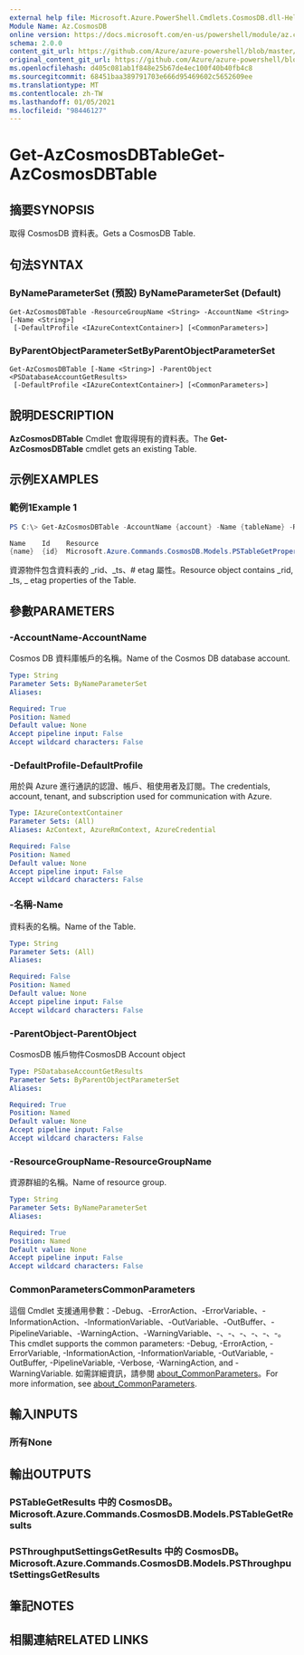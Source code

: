 ```yaml
---
external help file: Microsoft.Azure.PowerShell.Cmdlets.CosmosDB.dll-Help.xml
Module Name: Az.CosmosDB
online version: https://docs.microsoft.com/en-us/powershell/module/az.cosmosdb/get-azcosmosdbtable
schema: 2.0.0
content_git_url: https://github.com/Azure/azure-powershell/blob/master/src/CosmosDB/CosmosDB/help/Get-AzCosmosDBTable.md
original_content_git_url: https://github.com/Azure/azure-powershell/blob/master/src/CosmosDB/CosmosDB/help/Get-AzCosmosDBTable.md
ms.openlocfilehash: d405c081ab1f848e25b67de4ec100f40b40fb4c8
ms.sourcegitcommit: 68451baa389791703e666d95469602c5652609ee
ms.translationtype: MT
ms.contentlocale: zh-TW
ms.lasthandoff: 01/05/2021
ms.locfileid: "98446127"
---
```

# <span data-ttu-id="478dd-101">Get-AzCosmosDBTable</span><span class="sxs-lookup"><span data-stu-id="478dd-101">Get-AzCosmosDBTable</span></span>

## <span data-ttu-id="478dd-102">摘要</span><span class="sxs-lookup"><span data-stu-id="478dd-102">SYNOPSIS</span></span>
<span data-ttu-id="478dd-103">取得 CosmosDB 資料表。</span><span class="sxs-lookup"><span data-stu-id="478dd-103">Gets a CosmosDB Table.</span></span>

## <span data-ttu-id="478dd-104">句法</span><span class="sxs-lookup"><span data-stu-id="478dd-104">SYNTAX</span></span>

### <span data-ttu-id="478dd-105">ByNameParameterSet (預設) </span><span class="sxs-lookup"><span data-stu-id="478dd-105">ByNameParameterSet (Default)</span></span>
```
Get-AzCosmosDBTable -ResourceGroupName <String> -AccountName <String> [-Name <String>]
 [-DefaultProfile <IAzureContextContainer>] [<CommonParameters>]
```

### <span data-ttu-id="478dd-106">ByParentObjectParameterSet</span><span class="sxs-lookup"><span data-stu-id="478dd-106">ByParentObjectParameterSet</span></span>
```
Get-AzCosmosDBTable [-Name <String>] -ParentObject <PSDatabaseAccountGetResults>
 [-DefaultProfile <IAzureContextContainer>] [<CommonParameters>]
```

## <span data-ttu-id="478dd-107">說明</span><span class="sxs-lookup"><span data-stu-id="478dd-107">DESCRIPTION</span></span>
<span data-ttu-id="478dd-108">**AzCosmosDBTable** Cmdlet 會取得現有的資料表。</span><span class="sxs-lookup"><span data-stu-id="478dd-108">The **Get-AzCosmosDBTable** cmdlet gets an existing Table.</span></span>

## <span data-ttu-id="478dd-109">示例</span><span class="sxs-lookup"><span data-stu-id="478dd-109">EXAMPLES</span></span>

### <span data-ttu-id="478dd-110">範例1</span><span class="sxs-lookup"><span data-stu-id="478dd-110">Example 1</span></span>
```powershell
PS C:\> Get-AzCosmosDBTable -AccountName {account} -Name {tableName} -ResourceGroupName {rgName}

Name    Id    Resource
{name}  {id}  Microsoft.Azure.Commands.CosmosDB.Models.PSTableGetPropertiesResource
```

<span data-ttu-id="478dd-111">資源物件包含資料表的 _rid、_ts、# etag 屬性。</span><span class="sxs-lookup"><span data-stu-id="478dd-111">Resource object contains _rid, _ts, _ etag properties of the Table.</span></span>

## <span data-ttu-id="478dd-112">參數</span><span class="sxs-lookup"><span data-stu-id="478dd-112">PARAMETERS</span></span>

### <span data-ttu-id="478dd-113">-AccountName</span><span class="sxs-lookup"><span data-stu-id="478dd-113">-AccountName</span></span>
<span data-ttu-id="478dd-114">Cosmos DB 資料庫帳戶的名稱。</span><span class="sxs-lookup"><span data-stu-id="478dd-114">Name of the Cosmos DB database account.</span></span>

```yaml
Type: String
Parameter Sets: ByNameParameterSet
Aliases:

Required: True
Position: Named
Default value: None
Accept pipeline input: False
Accept wildcard characters: False
```

### <span data-ttu-id="478dd-115">-DefaultProfile</span><span class="sxs-lookup"><span data-stu-id="478dd-115">-DefaultProfile</span></span>
<span data-ttu-id="478dd-116">用於與 Azure 進行通訊的認證、帳戶、租使用者及訂閱。</span><span class="sxs-lookup"><span data-stu-id="478dd-116">The credentials, account, tenant, and subscription used for communication with Azure.</span></span>

```yaml
Type: IAzureContextContainer
Parameter Sets: (All)
Aliases: AzContext, AzureRmContext, AzureCredential

Required: False
Position: Named
Default value: None
Accept pipeline input: False
Accept wildcard characters: False
```

### <span data-ttu-id="478dd-117">-名稱</span><span class="sxs-lookup"><span data-stu-id="478dd-117">-Name</span></span>
<span data-ttu-id="478dd-118">資料表的名稱。</span><span class="sxs-lookup"><span data-stu-id="478dd-118">Name of the Table.</span></span>

```yaml
Type: String
Parameter Sets: (All)
Aliases:

Required: False
Position: Named
Default value: None
Accept pipeline input: False
Accept wildcard characters: False
```

### <span data-ttu-id="478dd-119">-ParentObject</span><span class="sxs-lookup"><span data-stu-id="478dd-119">-ParentObject</span></span>
<span data-ttu-id="478dd-120">CosmosDB 帳戶物件</span><span class="sxs-lookup"><span data-stu-id="478dd-120">CosmosDB Account object</span></span>

```yaml
Type: PSDatabaseAccountGetResults
Parameter Sets: ByParentObjectParameterSet
Aliases:

Required: True
Position: Named
Default value: None
Accept pipeline input: False
Accept wildcard characters: False
```

### <span data-ttu-id="478dd-121">-ResourceGroupName</span><span class="sxs-lookup"><span data-stu-id="478dd-121">-ResourceGroupName</span></span>
<span data-ttu-id="478dd-122">資源群組的名稱。</span><span class="sxs-lookup"><span data-stu-id="478dd-122">Name of resource group.</span></span>

```yaml
Type: String
Parameter Sets: ByNameParameterSet
Aliases:

Required: True
Position: Named
Default value: None
Accept pipeline input: False
Accept wildcard characters: False
```

### <span data-ttu-id="478dd-123">CommonParameters</span><span class="sxs-lookup"><span data-stu-id="478dd-123">CommonParameters</span></span>
<span data-ttu-id="478dd-124">這個 Cmdlet 支援通用參數：-Debug、-ErrorAction、-ErrorVariable、-InformationAction、-InformationVariable、-OutVariable、-OutBuffer、-PipelineVariable、-WarningAction、-WarningVariable、-、-、-、-、-、-。</span><span class="sxs-lookup"><span data-stu-id="478dd-124">This cmdlet supports the common parameters: -Debug, -ErrorAction, -ErrorVariable, -InformationAction, -InformationVariable, -OutVariable, -OutBuffer, -PipelineVariable, -Verbose, -WarningAction, and -WarningVariable.</span></span> <span data-ttu-id="478dd-125">如需詳細資訊，請參閱 [about_CommonParameters](http://go.microsoft.com/fwlink/?LinkID=113216)。</span><span class="sxs-lookup"><span data-stu-id="478dd-125">For more information, see [about_CommonParameters](http://go.microsoft.com/fwlink/?LinkID=113216).</span></span>

## <span data-ttu-id="478dd-126">輸入</span><span class="sxs-lookup"><span data-stu-id="478dd-126">INPUTS</span></span>

### <span data-ttu-id="478dd-127">所有</span><span class="sxs-lookup"><span data-stu-id="478dd-127">None</span></span>

## <span data-ttu-id="478dd-128">輸出</span><span class="sxs-lookup"><span data-stu-id="478dd-128">OUTPUTS</span></span>

### <span data-ttu-id="478dd-129">PSTableGetResults 中的 CosmosDB。</span><span class="sxs-lookup"><span data-stu-id="478dd-129">Microsoft.Azure.Commands.CosmosDB.Models.PSTableGetResults</span></span>

### <span data-ttu-id="478dd-130">PSThroughputSettingsGetResults 中的 CosmosDB。</span><span class="sxs-lookup"><span data-stu-id="478dd-130">Microsoft.Azure.Commands.CosmosDB.Models.PSThroughputSettingsGetResults</span></span>

## <span data-ttu-id="478dd-131">筆記</span><span class="sxs-lookup"><span data-stu-id="478dd-131">NOTES</span></span>

## <span data-ttu-id="478dd-132">相關連結</span><span class="sxs-lookup"><span data-stu-id="478dd-132">RELATED LINKS</span></span>
